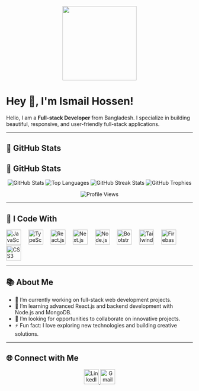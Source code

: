 <div align="center">
  <img height="200" src="https://i.ibb.co.com/gMTDj5p/Blue-Green-and-White-Modern-Tech-Web-Developer-Linked-In-Banner.png" />
</div>

# Hey 👋, I'm Ismail Hossen!

Hello, I am a **Full-stack Developer** from Bangladesh. I specialize in building beautiful, responsive, and user-friendly full-stack applications.

---

## 🌟 GitHub Stats

## 🌟 GitHub Stats

<div align="center">
  <!-- GitHub Stats -->
  <img src="https://github-readme-stats.vercel.app/api?username=IsmailHossen87&show_icons=true&theme=radical" alt="GitHub Stats" />
  
  <!-- Top Languages -->
  <img src="https://github-readme-stats.vercel.app/api/top-langs/?username=IsmailHossen87&layout=compact&theme=radical" alt="Top Languages" />
  
  <!-- Streak Stats -->
  <img src="https://github-readme-streak-stats.herokuapp.com/?user=IsmailHossen87&theme=radical" alt="GitHub Streak Stats" />

  <!-- Trophy Section -->
  <img src="https://github-profile-trophy.vercel.app/?username=IsmailHossen87&theme=radical&no-frame=true&row=1&column=6" alt="GitHub Trophies" />

  <!-- Profile View Counter -->
  <p>
    <img src="https://komarev.com/ghpvc/?username=IsmailHossen87&label=Profile%20Views&color=brightgreen&style=flat" alt="Profile Views" />
  </p>
</div>


---

## 🚀 I Code With

<div align="left">
  <img src="https://cdn.jsdelivr.net/gh/devicons/devicon/icons/javascript/javascript-original.svg" height="40" alt="JavaScript" />
  <img width="12" />
  <img src="https://cdn.jsdelivr.net/gh/devicons/devicon/icons/typescript/typescript-original.svg" height="40" alt="TypeScript" />
  <img width="12" />
  <img src="https://cdn.jsdelivr.net/gh/devicons/devicon/icons/react/react-original.svg" height="40" alt="React.js" />
  <img width="12" />
  <img src="https://cdn.jsdelivr.net/gh/devicons/devicon/icons/nextjs/nextjs-original.svg" height="40" alt="Next.js" />
  <img width="12" />
  <img src="https://cdn.jsdelivr.net/gh/devicons/devicon/icons/nodejs/nodejs-original.svg" height="40" alt="Node.js" />
  <img width="12" />
  <img src="https://cdn.jsdelivr.net/gh/devicons/devicon/icons/bootstrap/bootstrap-original.svg" height="40" alt="Bootstrap" />
  <img width="12" />
  <img src="https://cdn.jsdelivr.net/gh/devicons/devicon/icons/tailwindcss/tailwindcss-original-wordmark.svg" height="40" alt="Tailwind CSS" />
  <img width="12" />
  <img src="https://cdn.jsdelivr.net/gh/devicons/devicon/icons/firebase/firebase-plain.svg" height="40" alt="Firebase" />
  <img width="12" />
  <img src="https://cdn.jsdelivr.net/gh/devicons/devicon/icons/css3/css3-original.svg" height="40" alt="CSS3" />
</div>

---

## 📚 About Me

- 🔭 I’m currently working on full-stack web development projects.
- 🌱 I’m learning advanced React.js and backend development with Node.js and MongoDB.
- 🤔 I’m looking for opportunities to collaborate on innovative projects.
- ⚡ Fun fact: I love exploring new technologies and building creative solutions.

---

## 🌐 Connect with Me

<div align="center">
  <a href="https://www.linkedin.com/in/ismailhossen87/">
    <img src="https://cdn.jsdelivr.net/gh/devicons/devicon/icons/linkedin/linkedin-original.svg" height="40" alt="LinkedIn" />
  </a>
  <a href="mailto:ismailhosen8757@gmail.com">
    <img src="https://img.icons8.com/color/48/000000/gmail--v1.png" height="40" alt="Gmail" />
  </a>
</div>
